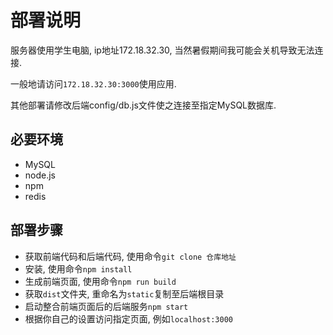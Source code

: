 # 部署说明
服务器使用学生电脑, ip地址172.18.32.30, 当然暑假期间我可能会关机导致无法连接.

一般地请访问`172.18.32.30:3000`使用应用.

其他部署请修改后端config/db.js文件使之连接至指定MySQL数据库.

## 必要环境
* MySQL
* node.js
* npm
* redis

## 部署步骤
* 获取前端代码和后端代码, 使用命令`git clone 仓库地址`
* 安装, 使用命令`npm install`
* 生成前端页面, 使用命令`npm run build`
* 获取`dist`文件夹, 重命名为`static`复制至后端根目录
* 启动整合前端页面后的后端服务`npm start`
* 根据你自己的设置访问指定页面, 例如`localhost:3000`